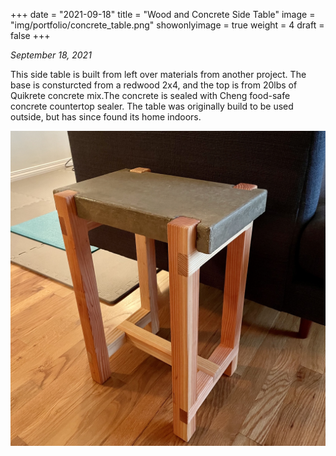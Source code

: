 +++
date = "2021-09-18"
title = "Wood and Concrete Side Table"
image = "img/portfolio/concrete_table.png"
showonlyimage = true
weight = 4
draft = false
+++

*September 18, 2021*

This side table is built from left over materials from another project. The base is consturcted from a redwood 2x4, and the top is from 20lbs of Quikrete concrete mix.The concrete is sealed with Cheng food-safe concrete countertop sealer. The table was originally build to be used outside, but has since found its home indoors.

![Wood and Concrete Side Table][1]

[1]: /img/portfolio/concrete_table.png
